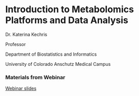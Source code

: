 # **Introduction to Metabolomics Platforms and Data Analysis** 

Dr. Katerina Kechris

Professor

Department of Biostatistics and Informatics

University of Colorado Anschutz Medical Campus



### Materials from Webinar

[Webinar slides](Webinar-Metabolomics.pdf)

